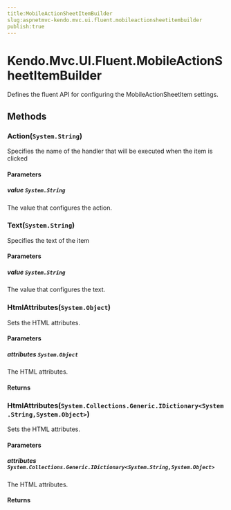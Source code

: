 ```yaml
---
title:MobileActionSheetItemBuilder
slug:aspnetmvc-kendo.mvc.ui.fluent.mobileactionsheetitembuilder
publish:true
---
```


# Kendo.Mvc.UI.Fluent.MobileActionSheetItemBuilder
Defines the fluent API for configuring the MobileActionSheetItem settings.



## Methods

### Action(`System.String`)
Specifies the name of the handler that will be executed when the item is clicked


#### Parameters

##### value `System.String`
The value that configures the action.





### Text(`System.String`)
Specifies the text of the item


#### Parameters

##### value `System.String`
The value that configures the text.





### HtmlAttributes(`System.Object`)
Sets the HTML attributes.


#### Parameters

##### attributes `System.Object`
The HTML attributes.



#### Returns




### HtmlAttributes(`System.Collections.Generic.IDictionary<System.String,System.Object>`)
Sets the HTML attributes.


#### Parameters

##### attributes `System.Collections.Generic.IDictionary<System.String,System.Object>`
The HTML attributes.



#### Returns





